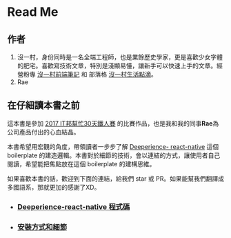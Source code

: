 # Read Me

## 作者

1. 沒一村，身份同時是一名全端工程師，也是業餘歷史學家，更是喜歡少女字體的肥宅。喜歡寫技術文章，特別是淺顯易懂，讓新手可以快速上手的文章。經營粉專 [沒一村前端筆記](https://www.facebook.com/noootownnotes/) 和 部落格 [沒一村生活點滴](https://noootown.wordpress.com/)。
2. Rae

## 在仔細讀本書之前

這本書是參加 [2017 IT邦幫忙30天鐵人賽](http://ithelp.ithome.com.tw/ironman?tab=hot) 的比賽作品，也是我和我的同事**Rae**為公司產品付出的心血結晶。

本書希望用宏觀的角度，帶領讀者一步步了解 [Deeperience- react-native](https://github.com/noootown/deeperience-react-native) 這個 boilerplate 的建造邏輯。本書對於細節的技術，會以連結的方式，讓使用者自己閱讀，希望能把焦點放在這個 boilerplate 的建構思維。

如果喜歡本書的話，歡迎到下面的連結，給我們 star 或 PR。如果能幫我們翻譯成多國語系，那就更加的感謝了XD。

- ### [Deeperience-react-native 程式碼](https://github.com/noootown/deeperience-react-native)
- ### [安裝方式和細節](https://github.com/noootown/deeperience-react-native/blob/develop/README.md)